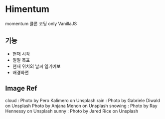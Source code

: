 # Himentum

momentum 클론 코딩 only VanillaJS

## 기능

- 현재 시각
- 일일 목표
- 현재 위치의 날씨 일기예보
- 배경화면


## Image Ref
cloud : Photo by Pero Kalimero on Unsplash
rain : Photo by Gabriele Diwald on Unsplash
Photo by Anjana Menon on Unsplash
snowing : Photo by Ray Hennessy on Unsplash
sunny : Photo by Jared Rice on Unsplash